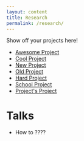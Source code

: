 ```yaml
---
layout: content
title: Research
permalink: /research/
---
```


Show off your projects here!
- [Awesome Project]()
- [Cool Project]()
- [New Project]()
- [Old Project]()
- [Hard Project]()
- [School Project]()
- [Project's Project]()

# Talks
- How to ????

